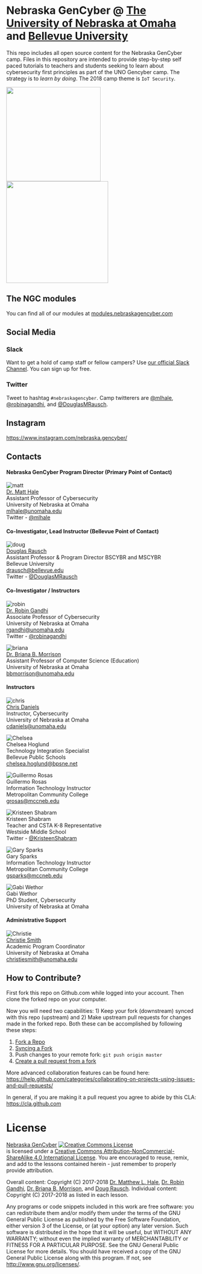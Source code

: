 # Nebraska GenCyber @ [The University of Nebraska at Omaha](http://www.unomaha.edu/college-of-information-science-and-technology/academics/information-assurance.php) and [Bellevue University](http://www.bellevue.edu/degrees/center-for-cybersecurity-education/cce)
This repo includes all open source content for the Nebraska GenCyber camp. Files in this repository are intended to provide step-by-step self paced tutorials to teachers and students seeking to learn about cybersecurity first principles as part of the UNO Gencyber camp. The strategy is to *learn by doing*. The 2018 camp theme is `IoT Security`.

<img src="https://github.com/MLHale/nebraska-gencyber/raw/master/img/uno-logo.png" width=250/> <img src="https://github.com/MLHale/nebraska-gencyber/raw/master/img/bellevue-logo.png" width=270/>

## The NGC modules 
You can find all of our modules at [modules.nebraskagencyber.com](http://modules.nebraskagencyber.com)

## Social Media
### Slack
Want to get a hold of camp staff or fellow campers? Use [our official Slack Channel](https://join.slack.com/t/nebraskagencyber/shared_invite/MjE3NzAyMDczOTkxLTE1MDA4NzMxODYtNjI0ODBiYTU2MA). You can sign up for free.

### Twitter
Tweet to hashtag `#nebraskagencyber`. Camp twitterers are [@mlhale](https://twitter.com/mlhale_), [@robinagandhi](https://twitter.com/robinagandhi), and [@DouglasMRausch](https://twitter.com/DouglasMRausch).

## Instagram
https://www.instagram.com/nebraska.gencyber/


<!-- ## Evaluation Forms
* [Student Module Evaluation Form](https://unomaha.az1.qualtrics.com/jfe/form/SV_d6fG6S6YsTIdMTb)
* [Teacher Module Evaluation Form](https://unomaha.az1.qualtrics.com/jfe/form/SV_8q4cebgz9jXh301)
* [Exit Survey (Teachers)](https://www.surveymonkey.com/r/NebraskaOmaha_C1_T1_July24_Aug4)
* [Exit Survey (Students)](https://www.surveymonkey.com/r/NebraskaOmaha_C1_S1_July24_Aug4) -->


## Contacts

#### Nebraska GenCyber Program Director (Primary Point of Contact)
![matt](https://github.com/MLHale/nebraska-gencyber/raw/master/img/matt.jpg)  
[Dr. Matt Hale](http://faculty.ist.unomaha.edu/mlhale/)  
Assistant Professor of Cybersecurity  
University of Nebraska at Omaha   
[mlhale@unomaha.edu](mailto:mlhale@unomaha.edu)  
Twitter - [@mlhale](https://twitter.com/mlhale_)  

#### Co-Investigator, Lead Instructor (Bellevue Point of Contact)
![doug](https://github.com/MLHale/nebraska-gencyber/raw/master/img/doug.jpg)  
[Douglas Rausch](http://www.bellevue.edu/about/leadership/faculty/rausch-douglas)  
Assistant Professor & Program Director BSCYBR and MSCYBR  
Bellevue University  
[drausch@bellevue.edu](mailto:drausch@bellevue.edu)  
Twitter - [@DouglasMRausch](https://twitter.com/DouglasMRausch)  

#### Co-Investigator / Instructors
![robin](https://github.com/MLHale/nebraska-gencyber/raw/master/img/robin.png)  
[Dr. Robin Gandhi](http://faculty.ist.unomaha.edu/rgandhi/)  
Associate Professor of Cybersecurity  
University of Nebraska at Omaha  
[rgandhi@unomaha.edu](mailto:rgandhi@unomaha.edu)  
Twitter - [@robinagandhi](https://twitter.com/robinagandhi)  

![briana](https://github.com/MLHale/nebraska-gencyber/raw/master/img/briana.png)  
[Dr. Briana B. Morrison](http://www.brianamorrison.net)  
Assistant Professor of Computer Science (Education)  
University of Nebraska at Omaha  
[bbmorrison@unomaha.edu](mailto:bbmorrison@unomaha.edu)  

#### Instructors
![chris](https://github.com/MLHale/nebraska-gencyber/raw/master/img/chris.jpg)  
[Chris Daniels](https://www.unomaha.edu/college-of-information-science-and-technology/about/faculty-staff/chris-daniels.php)  
Instructor, Cybersecurity  
University of Nebraska at Omaha  
[cdaniels@unomaha.edu](mailto:cdaniels@unomaha.edu)  

![Chelsea](https://github.com/MLHale/nebraska-gencyber/raw/master/img/wilson.jpg)   
Chelsea Hoglund   
Technology Integration Specialist  
Bellevue Public Schools  
[chelsea.hoglund@bpsne.net](mailto:chelsea.hoglund@bpsne.net)  

![Guillermo Rosas](https://github.com/MLHale/nebraska-gencyber/raw/master/img/rosas.jpg)  
Guillermo Rosas  
Information Technology Instructor  
Metropolitan Community College  
[grosas@mccneb.edu](mailto:grosas@mccneb.edu)  

![Kristeen Shabram](https://github.com/MLHale/nebraska-gencyber/raw/master/img/kristeen.jpg)  
Kristeen Shabram  
Teacher and CSTA K-8 Representative  
Westside Middle School  
Twitter - [@KristeenShabram](https://twitter.com/KristeenShabram)  

![Gary Sparks](https://github.com/MLHale/nebraska-gencyber/raw/master/img/sparks.jpg)  
Gary Sparks  
Information Technology Instructor  
Metropolitan Community College  
[gsparks@mccneb.edu](mailto:gsparks@mccneb.edu)  

![Gabi Wethor](https://github.com/MLHale/nebraska-gencyber/raw/master/img/gabi.jpg)  
Gabi Wethor  
PhD Student, Cybersecurity  
University of Nebraska at Omaha  

#### Administrative Support
![Christie](https://github.com/MLHale/nebraska-gencyber/raw/master/img/bio-icon.png)  
[Christie Smith](https://www.unomaha.edu/college-of-information-science-and-technology/about/faculty-staff/christie-smith.php)  
Academic Program Coordinator  
University of Nebraska at Omaha  
[christiesmith@unomaha.edu](mailto:christiesmith@unomaha.edu)  

## How to Contribute?

First fork this repo on Github.com while logged into your account. Then clone the forked repo on your computer.

Now you will need two capabilities: 1) Keep your fork (downstream) synced with this repo (upstream) and 2) Make upstream pull requests for changes made in the forked repo. Both these can be accomplished by following these steps:

1. [Fork a Repo](https://help.github.com/articles/fork-a-repo/)
1. [Syncing a Fork](https://help.github.com/articles/syncing-a-fork/)
1. Push changes to your remote fork: `git push origin master`
1. [Create a pull request from a fork](https://help.github.com/articles/creating-a-pull-request-from-a-fork/)

More advanced collaboration features can be found here: https://help.github.com/categories/collaborating-on-projects-using-issues-and-pull-requests/

In general, if you are making it a pull request you agree to abide by this CLA: https://cla.github.com


# License
[Nebraska GenCyber](https://github.com/MLHale/nebraska-gencyber) <a rel="license" href="http://creativecommons.org/licenses/by-nc-sa/4.0/"><img alt="Creative Commons License" style="border-width:0" src="https://i.creativecommons.org/l/by-nc-sa/4.0/88x31.png" /></a><br /> is licensed under a <a rel="license" href="http://creativecommons.org/licenses/by-nc-sa/4.0/">Creative Commons Attribution-NonCommercial-ShareAlike 4.0 International License</a>. You are encouraged to reuse, remix, and add to the lessons contained herein - just remember to properly provide attribution.

Overall content: Copyright (C) 2017-2018  [Dr. Matthew L. Hale](http://faculty.ist.unomaha.edu/mhale/), [Dr. Robin Gandhi](http://faculty.ist.unomaha.edu/rgandhi/), [Dr. Briana B. Morrison](http://www.brianamorrison.net), and [Doug Rausch](http://www.bellevue.edu/about/leadership/faculty/rausch-douglas).
Individual content: Copyright (C) 2017-2018 as listed in each lesson.

Any programs or code snippets included in this work are free software: you can redistribute them and/or modify them under the terms of the GNU General Public License as published by
the Free Software Foundation, either version 3 of the License, or (at your option) any later version. Such software is distributed in the hope that it will be useful,
but WITHOUT ANY WARRANTY; without even the implied warranty of
MERCHANTABILITY or FITNESS FOR A PARTICULAR PURPOSE.  See the
GNU General Public License for more details. You should have received a copy of the GNU General Public License
along with this program.  If not, see <http://www.gnu.org/licenses/>.
